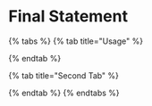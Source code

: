 # Final Statement

{% tabs %}
{% tab title="Usage" %}

{% endtab %}

{% tab title="Second Tab" %}

{% endtab %}
{% endtabs %}

